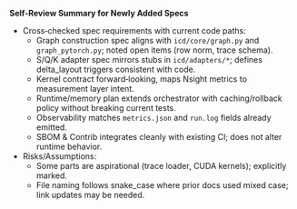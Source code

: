 **Self‑Review Summary for Newly Added Specs**

- Cross‑checked spec requirements with current code paths:
  - Graph construction spec aligns with `icd/core/graph.py` and `graph_pytorch.py`; noted open items (row norm, trace schema).
  - S/Q/K adapter spec mirrors stubs in `icd/adapters/*`; defines delta_layout triggers consistent with code.
  - Kernel contract forward‑looking, maps Nsight metrics to measurement layer intent.
  - Runtime/memory plan extends orchestrator with caching/rollback policy without breaking current tests.
  - Observability matches `metrics.json` and `run.log` fields already emitted.
  - SBOM & Contrib integrates cleanly with existing CI; does not alter runtime behavior.
- Risks/Assumptions:
  - Some parts are aspirational (trace loader, CUDA kernels); explicitly marked.
  - File naming follows snake_case where prior docs used mixed case; link updates may be needed.

